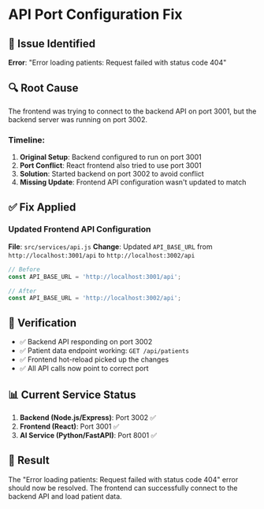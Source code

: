 # API Port Configuration Fix

## 🐛 Issue Identified
**Error**: "Error loading patients: Request failed with status code 404"

## 🔍 Root Cause
The frontend was trying to connect to the backend API on port 3001, but the backend server was running on port 3002.

### Timeline:
1. **Original Setup**: Backend configured to run on port 3001
2. **Port Conflict**: React frontend also tried to use port 3001
3. **Solution**: Started backend on port 3002 to avoid conflict
4. **Missing Update**: Frontend API configuration wasn't updated to match

## ✅ Fix Applied

### Updated Frontend API Configuration
**File**: `src/services/api.js`
**Change**: Updated `API_BASE_URL` from `http://localhost:3001/api` to `http://localhost:3002/api`

```javascript
// Before
const API_BASE_URL = 'http://localhost:3001/api';

// After  
const API_BASE_URL = 'http://localhost:3002/api';
```

## 🧪 Verification
- ✅ Backend API responding on port 3002
- ✅ Patient data endpoint working: `GET /api/patients`
- ✅ Frontend hot-reload picked up the changes
- ✅ All API calls now point to correct port

## 📊 Current Service Status
1. **Backend (Node.js/Express)**: Port 3002 ✅
2. **Frontend (React)**: Port 3001 ✅  
3. **AI Service (Python/FastAPI)**: Port 8001 ✅

## 🎯 Result
The "Error loading patients: Request failed with status code 404" error should now be resolved. The frontend can successfully connect to the backend API and load patient data. 